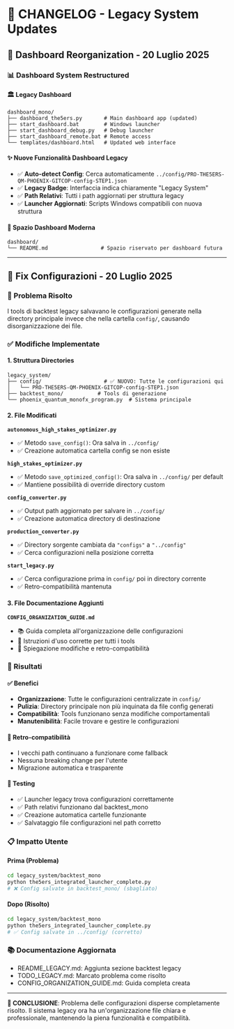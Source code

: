 # 📝 CHANGELOG - Legacy System Updates

## 🎨 Dashboard Reorganization - 20 Luglio 2025

### **📊 Dashboard System Restructured**

#### **🏛️ Legacy Dashboard**
```
dashboard_mono/
├── dashboard_the5ers.py       # Main dashboard app (updated)
├── start_dashboard.bat        # Windows launcher  
├── start_dashboard_debug.py   # Debug launcher
├── start_dashboard_remote.bat # Remote access
└── templates/dashboard.html   # Updated web interface
```

#### **✨ Nuove Funzionalità Dashboard Legacy**
- ✅ **Auto-detect Config**: Cerca automaticamente `../config/PRO-THE5ERS-QM-PHOENIX-GITCOP-config-STEP1.json`
- ✅ **Legacy Badge**: Interfaccia indica chiaramente "Legacy System"
- ✅ **Path Relativi**: Tutti i path aggiornati per struttura legacy
- ✅ **Launcher Aggiornati**: Scripts Windows compatibili con nuova struttura

#### **🚀 Spazio Dashboard Moderna**
```
dashboard/
└── README.md                 # Spazio riservato per dashboard futura
```

---

## 🔧 Fix Configurazioni - 20 Luglio 2025

### **🎯 Problema Risolto**
I tools di backtest legacy salvavano le configurazioni generate nella directory principale invece che nella cartella `config/`, causando disorganizzazione dei file.

### **✅ Modifiche Implementate**

#### **1. Struttura Directories**
```
legacy_system/
├── config/                    # ✅ NUOVO: Tutte le configurazioni qui
│   └── PRO-THE5ERS-QM-PHOENIX-GITCOP-config-STEP1.json
├── backtest_mono/           # Tools di generazione
└── phoenix_quantum_monofx_program.py  # Sistema principale
```

#### **2. File Modificati**

**`autonomous_high_stakes_optimizer.py`**
- ✅ Metodo `save_config()`: Ora salva in `../config/`
- ✅ Creazione automatica cartella config se non esiste

**`high_stakes_optimizer.py`**
- ✅ Metodo `save_optimized_config()`: Ora salva in `../config/` per default
- ✅ Mantiene possibilità di override directory custom

**`config_converter.py`**
- ✅ Output path aggiornato per salvare in `../config/`
- ✅ Creazione automatica directory di destinazione

**`production_converter.py`**
- ✅ Directory sorgente cambiata da `"configs"` a `"../config"`
- ✅ Cerca configurazioni nella posizione corretta

**`start_legacy.py`**
- ✅ Cerca configurazione prima in `config/` poi in directory corrente
- ✅ Retro-compatibilità mantenuta

#### **3. File Documentazione Aggiunti**

**`CONFIG_ORGANIZATION_GUIDE.md`**
- 📚 Guida completa all'organizzazione delle configurazioni
- 🚀 Istruzioni d'uso corrette per tutti i tools
- 🔄 Spiegazione modifiche e retro-compatibilità

### **🎉 Risultati**

#### **✅ Benefici**
- **Organizzazione**: Tutte le configurazioni centralizzate in `config/`
- **Pulizia**: Directory principale non più inquinata da file config generati
- **Compatibilità**: Tools funzionano senza modifiche comportamentali
- **Manutenibilità**: Facile trovare e gestire le configurazioni

#### **🔄 Retro-compatibilità**
- I vecchi path continuano a funzionare come fallback
- Nessuna breaking change per l'utente
- Migrazione automatica e trasparente

#### **🧪 Testing**
- ✅ Launcher legacy trova configurazioni correttamente
- ✅ Path relativi funzionano dal backtest_mono
- ✅ Creazione automatica cartelle funzionante
- ✅ Salvataggio file configurazioni nel path corretto

### **📋 Impatto Utente**

#### **Prima (Problema)**
```bash
cd legacy_system/backtest_mono
python the5ers_integrated_launcher_complete.py
# ❌ Config salvate in backtest_mono/ (sbagliato)
```

#### **Dopo (Risolto)**
```bash
cd legacy_system/backtest_mono  
python the5ers_integrated_launcher_complete.py
# ✅ Config salvate in ../config/ (corretto)
```

### **📚 Documentazione Aggiornata**
- README_LEGACY.md: Aggiunta sezione backtest legacy
- TODO_LEGACY.md: Marcato problema come risolto
- CONFIG_ORGANIZATION_GUIDE.md: Guida completa creata

---

**🎯 CONCLUSIONE**: Problema delle configurazioni disperse completamente risolto. Il sistema legacy ora ha un'organizzazione file chiara e professionale, mantenendo la piena funzionalità e compatibilità.
